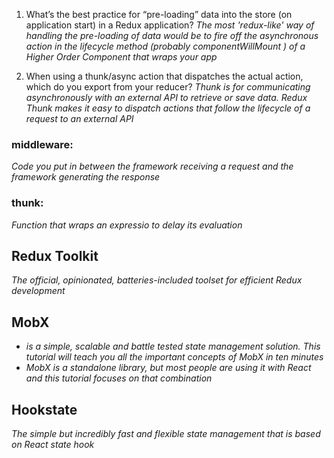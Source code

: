 1. What’s the best practice for “pre-loading” data into the store (on application start) in a Redux application?
*The most 'redux-like' way of handling the pre-loading of data would be to fire off the asynchronous action in the lifecycle method (probably componentWillMount ) of a Higher Order Component that wraps your app*

2. When using a thunk/async action that dispatches the actual action, which do you export from your reducer?
*Thunk is for communicating asynchronously with an external API to retrieve or save data. Redux Thunk makes it easy to dispatch actions that follow the lifecycle of a request to an external API*


### middleware:
*Code you put in between the framework receiving a request and the framework generating the response*

### thunk:
*Function that wraps an expressio to delay its evaluation*


## Redux Toolkit
*The official, opinionated, batteries-included toolset for efficient Redux development*

## MobX
- *is a simple, scalable and battle tested state management solution. This tutorial will teach you all the important concepts of MobX in ten minutes*
- *MobX is a standalone library, but most people are using it with React and this tutorial focuses on that combination*

## Hookstate
*The simple but incredibly fast and flexible state management that is based on React state hook*